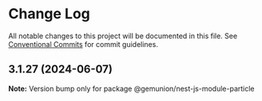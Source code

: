 # Change Log

All notable changes to this project will be documented in this file.
See [Conventional Commits](https://conventionalcommits.org) for commit guidelines.

## 3.1.27 (2024-06-07)

**Note:** Version bump only for package @gemunion/nest-js-module-particle
